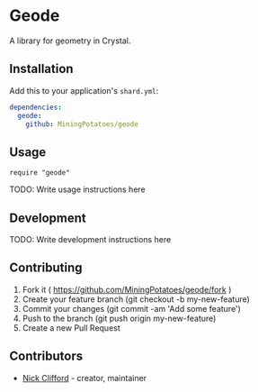 # Geode

A library for geometry in Crystal.

## Installation

Add this to your application's `shard.yml`:

```yaml
dependencies:
  geode:
    github: MiningPotatoes/geode
```

## Usage

```crystal
require "geode"
```

TODO: Write usage instructions here

## Development

TODO: Write development instructions here

## Contributing

1. Fork it ( https://github.com/MiningPotatoes/geode/fork )
2. Create your feature branch (git checkout -b my-new-feature)
3. Commit your changes (git commit -am 'Add some feature')
4. Push to the branch (git push origin my-new-feature)
5. Create a new Pull Request

## Contributors

- [Nick Clifford](https://github.com/MiningPotatoes)  - creator, maintainer
